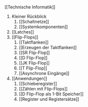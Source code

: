 [[Technische Informatik]]

1. Kleiner Rückblick
	1. [[Schaltnetze]]
	2. [[Systemkomponenten]]
2. [[Latches]]
3. [[Flip-Flops]]
	1. [[Taktflanken]]
	2. [[Erzeugen der Taktflanken]]
	3. [[SR Flip-Flop]]
	4. [[D Flip-Flop]]
	5. [[JK Flip-Flop]]
	6. [[T Flip-Flop]]
	7. [[Asynchrone Eingänge]]
4. [[Anwendungen]]
	1. [[Schieberegister]]
	2. [[Zählen mit Flip-Flops]]
	3. [[D Flip-Flop als 1-Bit Speicher]]
	4. [[Register und Registersätze]]
